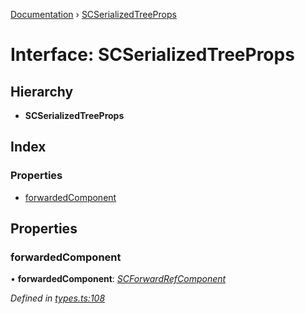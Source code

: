 [Documentation](../README.md) › [SCSerializedTreeProps](scserializedtreeprops.md)

# Interface: SCSerializedTreeProps

## Hierarchy

* **SCSerializedTreeProps**

## Index

### Properties

* [forwardedComponent](scserializedtreeprops.md#forwardedcomponent)

## Properties

###  forwardedComponent

• **forwardedComponent**: *[SCForwardRefComponent](../README.md#scforwardrefcomponent)*

*Defined in [types.ts:108](https://github.com/dylanaubrey/styled-snapshot/blob/5796141/src/types.ts#L108)*
